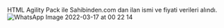 HTML Agility Pack ile Sahibinden.com dan ilan ismi ve fiyati verileri alındı.
![WhatsApp Image 2022-03-17 at 00 22 14](https://user-images.githubusercontent.com/73781928/158695618-73387029-7bb2-48df-adca-1993dc8f794e.jpeg)
